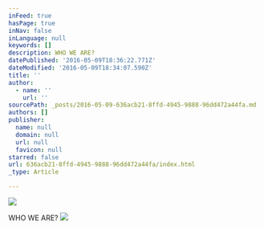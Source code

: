 ```yaml
---
inFeed: true
hasPage: true
inNav: false
inLanguage: null
keywords: []
description: WHO WE ARE?
datePublished: '2016-05-09T18:36:22.771Z'
dateModified: '2016-05-09T18:34:07.590Z'
title: ''
author:
  - name: ''
    url: ''
sourcePath: _posts/2016-05-09-636acb21-8ffd-4945-9888-96dd472a44fa.md
authors: []
publisher:
  name: null
  domain: null
  url: null
  favicon: null
starred: false
url: 636acb21-8ffd-4945-9888-96dd472a44fa/index.html
_type: Article

---
```

![](https://the-grid-user-content.s3-us-west-2.amazonaws.com/3f576c40-842d-4035-b440-8e30d978641a.jpg)

WHO WE ARE?
![](https://s3-us-west-2.amazonaws.com/the-grid-img/p/b2c388ca98b41e39c39c00385faee21b203e2e4a.png)
